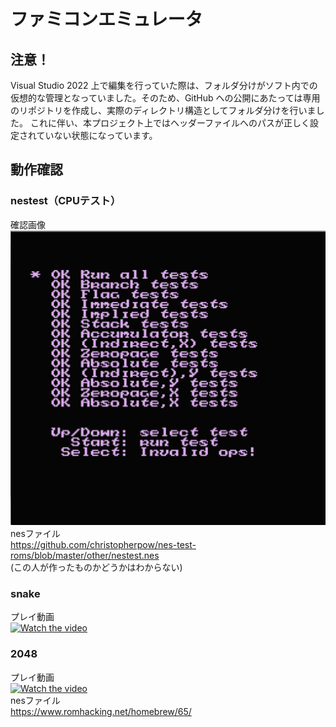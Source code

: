 # ファミコンエミュレータ

## 注意！
Visual Studio 2022 上で編集を行っていた際は、フォルダ分けがソフト内での仮想的な管理となっていました。そのため、GitHub への公開にあたっては専用のリポジトリを作成し、実際のディレクトリ構造としてフォルダ分けを行いました。
これに伴い、本プロジェクト上ではヘッダーファイルへのパスが正しく設定されていない状態になっています。


## 動作確認
### nestest（CPUテスト）
確認画像  
![NESTEST](img/nestest.png)  
nesファイル  
https://github.com/christopherpow/nes-test-roms/blob/master/other/nestest.nes  
(この人が作ったものかどうかはわからない)
### snake
プレイ動画  
[![Watch the video](https://img.youtube.com/vi/GS9c9OCNs4M/hqdefault.jpg)](https://youtu.be/GS9c9OCNs4M)

### 2048
プレイ動画  
[![Watch the video](https://img.youtube.com/vi/deF4jzUT_3w/hqdefault.jpg)](https://youtu.be/deF4jzUT_3w)  
nesファイル  
https://www.romhacking.net/homebrew/65/
